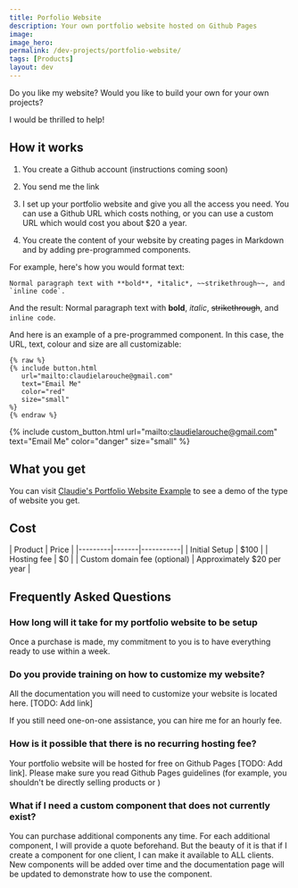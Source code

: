 ```yaml
---
title: Porfolio Website
description: Your own portfolio website hosted on Github Pages
image:
image_hero: 
permalink: /dev-projects/portfolio-website/
tags: [Products]
layout: dev
---
```


Do you like my website? Would you like to build your own for your own projects?  

I would be thrilled to help!  

## How it works

1. You create a Github account (instructions coming soon)

2. You send me the link

3. I set up your portfolio website and give you all the access you need. You can use a Github URL which costs nothing, or you can use a custom URL which would cost you about $20 a year. 

4. You create the content of your website by creating pages in Markdown and by adding pre-programmed components. 

For example, here's how you would format text:

```
Normal paragraph text with **bold**, *italic*, ~~strikethrough~~, and `inline code`.
```

And the result: 
Normal paragraph text with **bold**, *italic*, ~~strikethrough~~, and `inline code`.

And here is an example of a pre-programmed component. In this case, the URL, text, colour and size are all customizable:

```
{% raw %}
{% include button.html
   url="mailto:claudielarouche@gmail.com"
   text="Email Me"
   color="red"
   size="small"
%}
{% endraw %}
```

{% include custom_button.html
   url="mailto:claudielarouche@gmail.com"
   text="Email Me"
   color="danger"
   size="small"
%}

## What you get

You can visit [Claudie's Portfolio Website Example](https://claudielarouche.github.io/portfolio-test/) to see a demo of the type of website you get. 

## Cost

| Product | Price | 
|---------|-------|-----------|
| Initial Setup | $100 | 
| Hosting fee | $0 | 
| Custom domain fee (optional) | Approximately $20 per year |

## Frequently Asked Questions

### How long will it take for my portfolio website to be setup

Once a purchase is made, my commitment to you is to have everything ready to use within a week.

### Do you provide training on how to customize my website?

All the documentation you will need to customize your website is located here. [TODO: Add link]  

If you still need one-on-one assistance, you can hire me for an hourly fee.

### How is it possible that there is no recurring hosting fee? 

Your portfolio website will be hosted for free on Github Pages [TODO: Add link]. Please make sure you read Github Pages guidelines (for example, you shouldn't be directly selling products or )

### What if I need a custom component that does not currently exist?

You can purchase additional components any time. For each additional component, I will provide a quote beforehand. But the beauty of it is that if I create a component for one client, I can make it available to ALL clients. New components will be added over time and the documentation page will be updated to demonstrate how to use the component. 